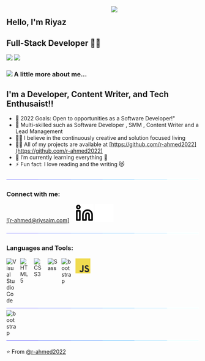 
<img align='right' src="https://media.giphy.com/media/M9gbBd9nbDrOTu1Mqx/giphy.gif" width="230">

## Hello, I'm Riyaz 
## Full-Stack Developer 👨‍💻

[![](https://img.shields.io/badge/LinkedIn-riyaz-ahmed-4216a71a8-blue)](https://www.linkedin.com/in/riyaz-ahmed-4216a71a8/)
[![](https://img.shields.io/badge/Riysaim-r-ahmed@riysaim.com-red)](mailto:r-ahmed@riysaim.com)


### <img src="https://media.giphy.com/media/VgCDAzcKvsR6OM0uWg/giphy.gif" width="50"> A little more about me...  

## I'm a Developer, Content Writer, and Tech Enthusaist!!

- 🥅 2022 Goals:  Open to opportunities as a Software Developer!"
- 👯  Multi-skilled such as Software Developer , SMM , Content Writer and a Lead Management
- 💪🏼 I believe in the continuously creative and solution focused living
- 👨‍💻 All of my projects are available at [https://github.com/r-ahmed2022](https://github.com/r-ahmed2022)
- 🌱 I’m currently learning everything 🤣
- ⚡ Fun fact: I love reading and the writing 😻 

![line](./line.gif)

### Connect with me:
[![r-ahmed@riysaim.com]](mailto:r-ahmed@riysaim.com)
&nbsp;&nbsp;
[![website](./linkedin-light.svg)](https://linkedin.com/in/riyaz-ahmed-4216a71a8#gh-light-mode-only)
[![website](./linkedin-dark.svg)](https://linkedin.com/in/riyaz-ahmed-4216a71a8#gh-dark-mode-only)
&nbsp;&nbsp;

![line](./line.gif)

### Languages and Tools:

[<img align="left" alt="Visual Studio Code" width="26px" src="https://cdn.jsdelivr.net/gh/devicons/devicon/icons/vscode/vscode-original.svg" style="padding-right:10px;" />](https://code.visualstudio.com/)
[<img align="left" alt="HTML5" width="26px" src="https://cdn.jsdelivr.net/gh/devicons/devicon/icons/html5/html5-original.svg" style="padding-right:10px;" />](https://www.w3schools.com/html/)
[<img align="left" alt="CSS3" width="26px" src="https://cdn.jsdelivr.net/gh/devicons/devicon/icons/css3/css3-original.svg" style="padding-right:10px;" />](https://www.w3schools.com/css/)
[<img align="left" alt="Sass" width="26px" src="https://cdn.jsdelivr.net/gh/devicons/devicon/icons/sass/sass-original.svg" style="padding-right:10px;" />](https://sass-lang.com/)
<a href="https://developer.mozilla.org/en-US/docs/Web/JavaScript" target="_blank" rel="noreferrer"> <img src="https://raw.githubusercontent.com/devicons/devicon/master/icons/javascript/javascript-original.svg" alt="javascript" width="40" height="40"/> </a> 
[<img align="left" alt="bootstrap" width="26px" src="https://getbootstrap.com/docs/5.2/assets/brand/bootstrap-logo-shadow.png" style="padding-right:10px;" />](https://getbootstrap.com//)
![line](./line.gif)
[<img align="left" alt="bootstrap" width="26px" src="https://cdn4.iconfinder.com/data/icons/logos-3/600/React.js_logo-512.png" style="padding-right:10px;" />](https://reactjs.org///)
![line](./line.gif)

⭐️ From [@r-ahmed2022](https://github.com/r-ahmed2022)
